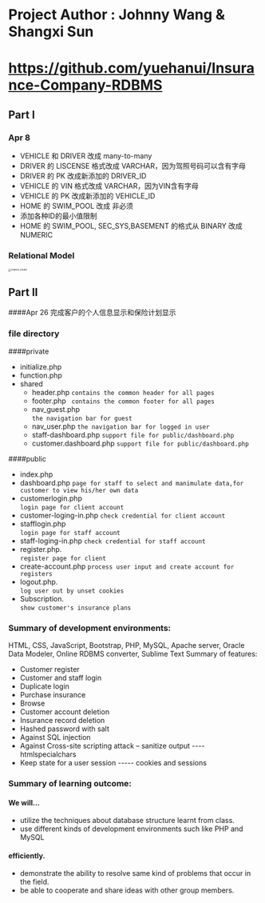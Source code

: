 
# Project Author : Johnny Wang & Shangxi Sun

# https://github.com/yuehanui/Insurance-Company-RDBMS
## Part I

### Apr 8
- VEHICLE 和 DRIVER 改成 many-to-many
- DRIVER 的 LISCENSE 格式改成 VARCHAR，因为驾照号码可以含有字母
- DRIVER 的 PK 改成新添加的 DRIVER_ID
- VEHICLE 的 VIN 格式改成 VARCHAR，因为VIN含有字母
- VEHICLE 的 PK 改成新添加的 VEHICLE_ID
- HOME 的 SWIM_POOL 改成 非必须
- 添加各种ID的最小值限制
- HOME 的 SWIM_POOL, SEC_SYS,BASEMENT 的格式从 BINARY 改成 NUMERIC

### Relational Model

<img src="/Users/Yuehan/Desktop/GIT/insurance_company_business_managment_company/PART II/relation_model.png" alt="relation_model" style="zoom: 33%;" />

## Part II


####Apr 26
完成客户的个人信息显示和保险计划显示

### file directory
####private

- initialize.php
- function.php
- shared
    - header.php    `contains the common header for all pages`
    - footer.php
    ` contains the common footer for all pages`
    - nav_guest.php        
    `the navigation bar for guest`
    - nav_user.php
    `the navigation bar for logged in user`
    - staff-dashboard.php 
    `support file for public/dashboard.php`
    - customer.dashboard.php
    `support file for public/dashboard.php`
    

####public 

- index.php 
- dashboard.php
	`page for staff to select and manimulate data,for customer to view his/her own data`                   
- customerlogin.php      
  `login page for client account`	
- customer-loging-in.php 
`check credential for client account`
- stafflogin.php   
  `login page for staff account`
- staff-loging-in.php
`check credential for staff account`
- register.php.   
`register page for client`
- create-account.php
`process user input and create account for registers`
- logout.php.   
`log user out by unset cookies`
- Subscription.  
`show customer's insurance plans`
  
 
  
### Summary of development environments:
HTML, CSS, JavaScript, Bootstrap, PHP, MySQL, Apache server, Oracle Data Modeler, Online RDBMS converter, Sublime Text
Summary of features:
-  Customer register
-  Customer and staff login
-  Duplicate login
-  Purchase insurance
-  Browse
- Customer account deletion
- Insurance record deletion
- Hashed password with salt
- Against SQL injection
- Against Cross-site scripting attack – sanitize output ---- htmlspecialchars
- Keep state for a user session ----- cookies and sessions
### Summary of learning outcome:
#### We will...
- utilize the techniques about database structure learnt from class.
- use different kinds of development environments such like PHP and MySQL
#### efficiently.
- demonstrate the ability to resolve same kind of problems that occur in the field.
- be able to cooperate and share ideas with other group members.
  
